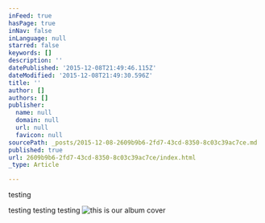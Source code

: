 ```yaml
---
inFeed: true
hasPage: true
inNav: false
inLanguage: null
starred: false
keywords: []
description: ''
datePublished: '2015-12-08T21:49:46.115Z'
dateModified: '2015-12-08T21:49:30.596Z'
title: ''
author: []
authors: []
publisher:
  name: null
  domain: null
  url: null
  favicon: null
sourcePath: _posts/2015-12-08-2609b9b6-2fd7-43cd-8350-8c03c39ac7ce.md
published: true
url: 2609b9b6-2fd7-43cd-8350-8c03c39ac7ce/index.html
_type: Article

---
```

testing

testing testing testing
![this is our album cover](https://the-grid-user-content.s3-us-west-2.amazonaws.com/d842530b-8577-4035-aa4f-7afb5f3fae17.jpg)